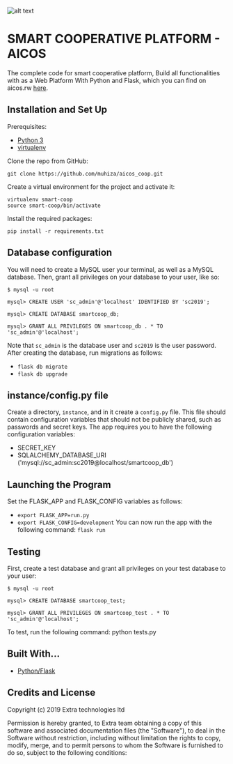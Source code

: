 ![alt text](http://www.aicos.rw/static/new/images/final.png)

# SMART COOPERATIVE PLATFORM - AICOS
The complete code for smart cooperative platform, Build all functionalities with as a Web Platform With Python and Flask, which you can find on aicos.rw [here](http://www.aicos.rw/).

## Installation and Set Up
Prerequisites:

* [Python 3](https://www.python.org/)
* [virtualenv](https://virtualenv.pypa.io/en/latest/)

Clone the repo from GitHub:
```
git clone https://github.com/muhiza/aicos_coop.git
```

Create a virtual environment for the project and activate it:
```
virtualenv smart-coop
source smart-coop/bin/activate
```
Install the required packages:
```
pip install -r requirements.txt
```
## Database configuration
You will need to create a MySQL user your terminal, as well as a MySQL database. Then, grant all privileges on your database to your user, like so:
```
$ mysql -u root

mysql> CREATE USER 'sc_admin'@'localhost' IDENTIFIED BY 'sc2019';

mysql> CREATE DATABASE smartcoop_db;

mysql> GRANT ALL PRIVILEGES ON smartcoop_db . * TO 'sc_admin'@'localhost';
```
Note that ```sc_admin``` is the database user and ```sc2019``` is the user password. After creating the database, run migrations as follows:

* ```flask db migrate```
* ```flask db upgrade```

## instance/config.py file

Create a directory, ```instance```, and in it create a ```config.py``` file. This file should contain configuration variables that should not be publicly shared, such as passwords and secret keys. The app requires you to have the following configuration variables:

* SECRET_KEY
* SQLALCHEMY_DATABASE_URI ('mysql://sc_admin:sc2019@localhost/smartcoop_db')

## Launching the Program
Set the FLASK_APP and FLASK_CONFIG variables as follows:

* ```export FLASK_APP=run.py```
* ```export FLASK_CONFIG=development```
You can now run the app with the following command: ```flask run```

## Testing
First, create a test database and grant all privileges on your test database to your user:
```
$ mysql -u root

mysql> CREATE DATABASE smartcoop_test;

mysql> GRANT ALL PRIVILEGES ON smartcoop_test . * TO 'sc_admin'@'localhost';
```

To test, run the following command: python tests.py

## Built With...
* [Python/Flask](https://flask.palletsprojects.com/en/0.12.x/)

## Credits and License
Copyright (c) 2019 Extra technologies ltd

Permission is hereby granted, to Extra team obtaining a copy of this software and associated documentation files (the "Software"), to deal in the Software without restriction, including without limitation the rights to copy, modify, merge, and to permit persons to whom the Software is furnished to do so, subject to the following conditions:
